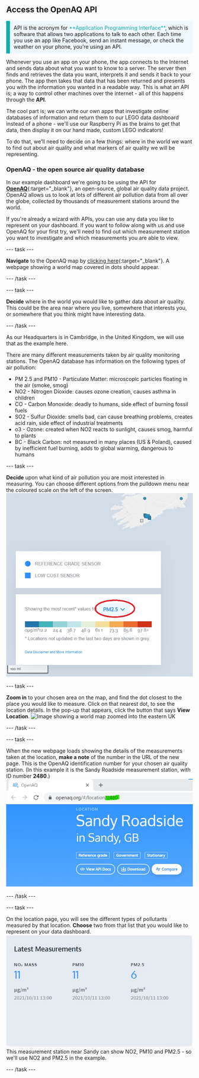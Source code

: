 ## Access the OpenAQ API

<p style="border-left: solid; border-width:10px; border-color: #0faeb0; background-color: aliceblue; padding: 10px;">API is the acronym for <span style="color: #0faeb0">**Application Programming Interface**</span>, which is software that allows two applications to talk to each other. Each time you use an app like Facebook, send an instant message, or check the weather on your phone, you’re using an API.</p> 

Whenever you use an app on your phone, the app connects to the Internet and sends data about what you want to know to a server. The server then finds and retrieves the data you want, interprets it and sends it back to your phone. The app then takes that data that has been returned and presents you with the information you wanted in a readable way. This is what an API is; a way to control other machines over the internet - all of this happens through the **API**.

The cool part is; we can write our own apps that investigate online databases of information and return them to our LEGO data dashboard instead of a phone - we'll use our Raspberry Pi as the brains to get that data, then display it on our hand made, custom LEGO indicators!

To do that, we'll need to decide on a few things: where in the world we want to find out about air quality and what markers of air quality we will be representing. 

### OpenAQ - the open source air quality database

In our example dashboard we're going to be using the API for [**OpenAQ**](https://openaq.org/#/){:target="_blank"}, an open-source, global air quality data project. OpenAQ allows us to look at lots of different air pollution data from all over the globe, collected by thousands of measurement stations around the world. 

If you're already a wizard with APIs, you can use any data you like to represent on your dashboard. If you want to follow along with us and use OpenAQ for your first try, we'll need to find out which measurement station you want to investigate and which measurements you are able to view.

--- task ---

**Navigate** to the OpenAQ map by [clicking here](https://openaq.org/#/map){:target="_blank"}. A webpage showing a world map covered in dots should appear.

--- /task --- 

--- task ---

**Decide** where in the world you would like to gather data about air quality. This could be the area near where you live, somewhere that interests you, or somewhere that you think might have interesting data.

--- /task --- 

As our Headquarters is in Cambridge, in the United Kingdom, we will use that as the example here.  

There are many different measurements taken by air quality monitoring stations. The OpenAQ database has information on the following types of air pollution:

 + PM 2.5 and PM10 - Particulate Matter: microscopic particles floating in the air (smoke, smog)
 + NO2 - Nitrogen Dioxide: causes ozone creation, causes asthma in children
 + CO - Carbon Monoxide: deadly to humans, side effect of burning fossil fuels
 + SO2 - Sulfur Dioxide: smells bad, can cause breathing problems, creates acid rain, side effect of industrial treatments
 + o3 - Ozone: created when NO2 reacts to sunlight, causes smog, harmful to plants
 + BC - Black Carbon: not measured in many places (US & Poland), caused by inefficient fuel burning, adds to global warming, dangerous to humans

--- task ---

**Decide** upon what kind of air pollution you are most interested in measuring. You can choose different options from the pulldown menu near the coloured scale on the left of the screen.
![image showing pulldown menu in OpenAQ map](images/mapscale.jpg)

--- task ---

**Zoom in** to your chosen area on the map, and find the dot closest to the place you would like to measure. Click on that nearest dot, to see the location details. In the pop-up that appears, click the button that says **View Location**. 
![Image showing a world map zoomed into the eastern UK](images/mapscroll.gif)

--- /task ---

--- task ---

When the new webpage loads showing the details of the measurements taken at the location, **make a note** of the number in the URL of the new page. This is the OpenAQ identification number for your chosen air quality station. (In this example it is the Sandy Roadside measurement station, with ID number **2480**.)
![Image showing openaq URL with number for location ID](images/openaq_id.jpg)

--- /task ---

--- task ---

On the location page, you will see the different types of pollutants measured by that location. **Choose** two from that list that you would like to represent on your data dashboard.
![Image showing pollutant list from a location on the openAQ map](images/openaq_msmt.jpg)
This measurement station near Sandy can show NO2, PM10 and PM2.5 - so we'll use NO2 and PM2.5 in the example.  

--- /task ---

